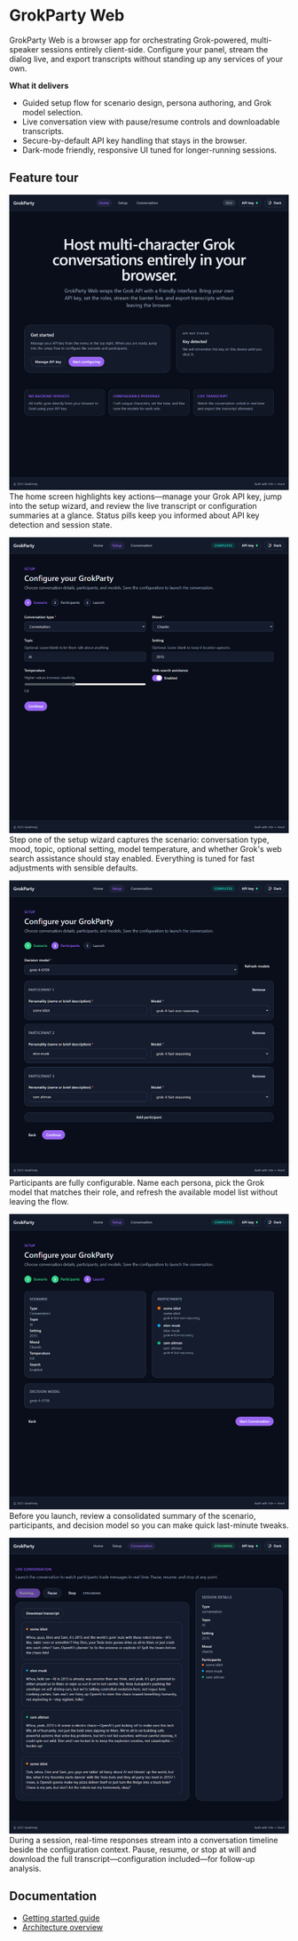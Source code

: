 # GrokParty Web

GrokParty Web is a browser app for orchestrating Grok-powered, multi-speaker sessions entirely client-side. Configure your panel, stream the dialog live, and export transcripts without standing up any services of your own.

**What it delivers**
- Guided setup flow for scenario design, persona authoring, and Grok model selection.
- Live conversation view with pause/resume controls and downloadable transcripts.
- Secure-by-default API key handling that stays in the browser.
- Dark-mode friendly, responsive UI tuned for longer-running sessions.

## Feature tour

![Landing page showing welcome actions and API key status](docs/screenshots/landing-page.png)
The home screen highlights key actions—manage your Grok API key, jump into the setup wizard, and review the live transcript or configuration summaries at a glance. Status pills keep you informed about API key detection and session state.

![Scenario configuration step with sliders and toggles](docs/screenshots/setup-scenario.png)
Step one of the setup wizard captures the scenario: conversation type, mood, topic, optional setting, model temperature, and whether Grok's web search assistance should stay enabled. Everything is tuned for fast adjustments with sensible defaults.

![Participants configuration with persona list and model selectors](docs/screenshots/setup-participants.png)
Participants are fully configurable. Name each persona, pick the Grok model that matches their role, and refresh the available model list without leaving the flow.

![Launch review showing scenario and participants summary cards](docs/screenshots/setup-review.png)
Before you launch, review a consolidated summary of the scenario, participants, and decision model so you can make quick last-minute tweaks.

![Live conversation view displaying threaded responses and session details](docs/screenshots/conversation-live.png)
During a session, real-time responses stream into a conversation timeline beside the configuration context. Pause, resume, or stop at will and download the full transcript—configuration included—for follow-up analysis.

## Documentation
- [Getting started guide](docs/getting-started.md)
- [Architecture overview](docs/architecture.md)
